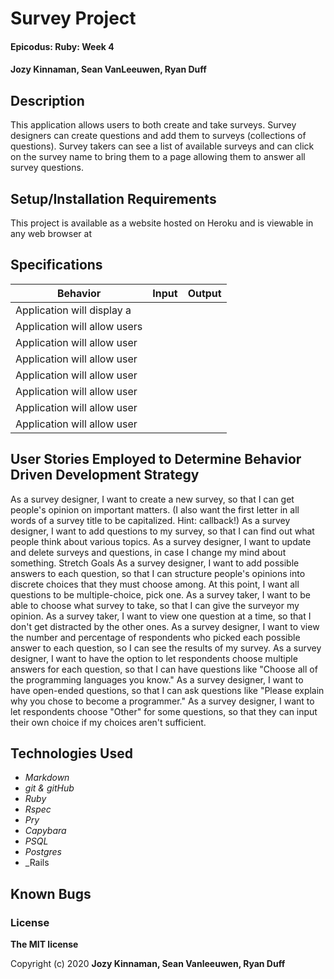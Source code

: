 # Survey Project

#### Epicodus: Ruby: Week 4


#### Jozy Kinnaman, Sean VanLeeuwen, Ryan Duff 

## Description
This application allows users to both create and take surveys. Survey designers can create questions and add them to surveys (collections of questions). Survey takers can see a list of available surveys and can click on the survey name to bring them to a page allowing them to answer all survey questions.


## Setup/Installation Requirements
This project is available as a website hosted on Heroku and is viewable in any web browser at <link>


## Specifications

| Behavior       | Input         | Output  |
| ------------- |:-------------:| -----:|
|Application will display a |   |   |
|Application will allow users |   |   |
|Application will allow user  |   |   |
|Application will allow user  |   |   |
|Application will allow user  |   |   |
|Application will allow user  |   |   |
|Application will allow user  |   |   |
|Application will allow user  |   |   |

## User Stories Employed to Determine Behavior Driven Development Strategy

As a survey designer, I want to create a new survey, so that I can get people's opinion on important matters. (I also want the first letter in all words of a survey title to be capitalized. Hint: callback!)
As a survey designer, I want to add questions to my survey, so that I can find out what people think about various topics.
As a survey designer, I want to update and delete surveys and questions, in case I change my mind about something.
Stretch Goals
As a survey designer, I want to add possible answers to each question, so that I can structure people's opinions into discrete choices that they must choose among. At this point, I want all questions to be multiple-choice, pick one.
As a survey taker, I want to be able to choose what survey to take, so that I can give the surveyor my opinion.
As a survey taker, I want to view one question at a time, so that I don't get distracted by the other ones.
As a survey designer, I want to view the number and percentage of respondents who picked each possible answer to each question, so I can see the results of my survey.
As a survey designer, I want to have the option to let respondents choose multiple answers for each question, so that I can have questions like "Choose all of the programming languages you know."
As a survey designer, I want to have open-ended questions, so that I can ask questions like "Please explain why you chose to become a programmer."
As a survey designer, I want to let respondents choose "Other" for some questions, so that they can input their own choice if my choices aren't sufficient.

## Technologies Used

* _Markdown_
* _git & gitHub_
* _Ruby_
* _Rspec_
* _Pry_
* _Capybara_
* _PSQL_
* _Postgres_
* _Rails

## Known Bugs



### License

**The MIT license**

Copyright (c) 2020 **Jozy Kinnaman, Sean Vanleeuwen, Ryan Duff**
